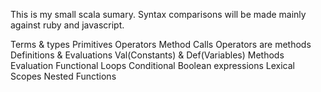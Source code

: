This is my small scala sumary. Syntax comparisons will be made mainly against ruby and javascript.

Terms & types
 Primitives
 Operators
 Method Calls
 Operators are methods
Definitions & Evaluations
 Val(Constants) & Def(Variables)
 Methods
 Evaluation
Functional Loops
 Conditional
 Boolean expressions
Lexical Scopes
 Nested Functions
